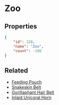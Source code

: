 # Zoo

<no description available>

## Properties

```json
{
    "id": 328,
    "name": "Zoo",
    "count": -100
}
```

## Related

- [Feeding Pouch](../items/9424-feeding-pouch.md)
- [Snakeskin Belt](../items/9425-snakeskin-belt.md)
- [Gorillaphant Hair Belt](../items/9426-gorillaphant-hair-belt.md)
- [Inlaid Unicoral Horn](../items/9427-inlaid-unicoral-horn.md)

